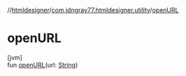 //[htmldesigner](../../index.md)/[com.jdngray77.htmldesigner.utility](index.md)/[openURL](open-u-r-l.md)

# openURL

[jvm]\
fun [openURL](open-u-r-l.md)(url: [String](https://kotlinlang.org/api/latest/jvm/stdlib/kotlin/-string/index.html))
